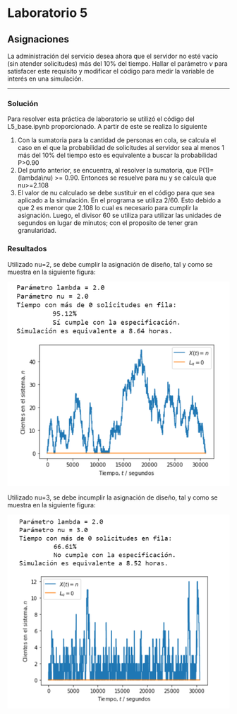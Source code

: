 # Laboratorio 5
## Asignaciones

La administración del servicio desea ahora que el servidor no esté vacío (sin atender solicitudes) más del 10% del tiempo. Hallar el parámetro $\nu$ para satisfacer este requisito y modificar el código para medir la variable de interés en una simulación.

---

### Solución

Para resolver esta práctica de laboratorio se utilizó el código del L5_base.ipynb proporcionado. A partir de este se realiza lo siguiente
  1) Con la sumatoria para la cantidad de personas en cola, se calcula el caso en el que la probabilidad de solicitudes al servidor sea al menos 1 más del 10% del tiempo
     esto es equivalente a buscar la probabilidad P>0.90
  2) Del punto anterior, se encuentra, al resolver la sumatoria, que P(1)= (lambda\nu) >= 0.90. Entonces se resuelve para nu y se calcula que nu>=2.108
  3) El valor de nu calculado se debe sustituir en el código para que sea aplicado a la simulación. En el programa se utiliza 2/60. Esto debido a que 2 es menor que 2.108
     lo cual es necesario para cumplir la asignación. Luego, el divisor 60 se utiliza para utilizar las unidades de segundos en lugar de minutos; con el proposito de tener
     gran granularidad.
    
### Resultados

Utilizado nu=2, se debe cumplir la asignación de diseño, tal y como se muestra en la siguiente figura:

![Cumplimiento de la cantidad de solicitudes al servidor](Thecumplimiento.png) 

Utilizado nu=3, se debe incumplir la asignación de diseño, tal y como se muestra en la siguiente figura:

![Incumplimiento de la cantidad de solicitudes al servidor](Incumplimiento.png) 





